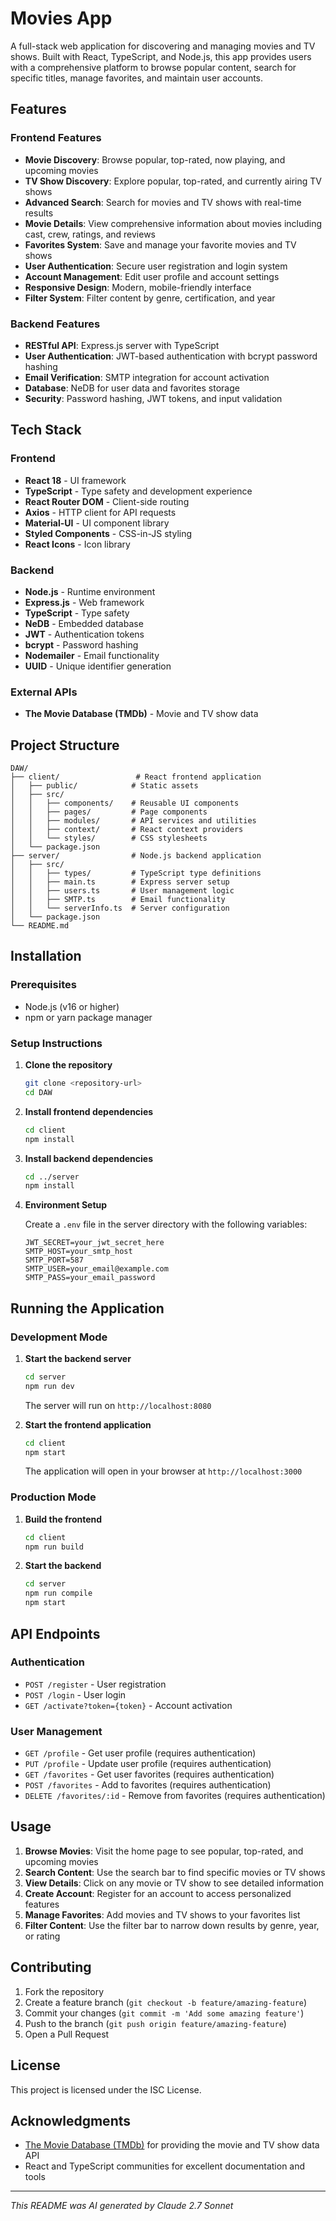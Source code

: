 # Movies App

A full-stack web application for discovering and managing movies and TV shows. Built with React, TypeScript, and Node.js, this app provides users with a comprehensive platform to browse popular content, search for specific titles, manage favorites, and maintain user accounts.

## Features

### Frontend Features
- **Movie Discovery**: Browse popular, top-rated, now playing, and upcoming movies
- **TV Show Discovery**: Explore popular, top-rated, and currently airing TV shows
- **Advanced Search**: Search for movies and TV shows with real-time results
- **Movie Details**: View comprehensive information about movies including cast, crew, ratings, and reviews
- **Favorites System**: Save and manage your favorite movies and TV shows
- **User Authentication**: Secure user registration and login system
- **Account Management**: Edit user profile and account settings
- **Responsive Design**: Modern, mobile-friendly interface
- **Filter System**: Filter content by genre, certification, and year

### Backend Features
- **RESTful API**: Express.js server with TypeScript
- **User Authentication**: JWT-based authentication with bcrypt password hashing
- **Email Verification**: SMTP integration for account activation
- **Database**: NeDB for user data and favorites storage
- **Security**: Password hashing, JWT tokens, and input validation

## Tech Stack

### Frontend
- **React 18** - UI framework
- **TypeScript** - Type safety and development experience
- **React Router DOM** - Client-side routing
- **Axios** - HTTP client for API requests
- **Material-UI** - UI component library
- **Styled Components** - CSS-in-JS styling
- **React Icons** - Icon library

### Backend
- **Node.js** - Runtime environment
- **Express.js** - Web framework
- **TypeScript** - Type safety
- **NeDB** - Embedded database
- **JWT** - Authentication tokens
- **bcrypt** - Password hashing
- **Nodemailer** - Email functionality
- **UUID** - Unique identifier generation

### External APIs
- **The Movie Database (TMDb)** - Movie and TV show data

## Project Structure

```
DAW/
├── client/                 # React frontend application
│   ├── public/            # Static assets
│   ├── src/
│   │   ├── components/    # Reusable UI components
│   │   ├── pages/         # Page components
│   │   ├── modules/       # API services and utilities
│   │   ├── context/       # React context providers
│   │   └── styles/        # CSS stylesheets
│   └── package.json
├── server/                # Node.js backend application
│   ├── src/
│   │   ├── types/         # TypeScript type definitions
│   │   ├── main.ts        # Express server setup
│   │   ├── users.ts       # User management logic
│   │   ├── SMTP.ts        # Email functionality
│   │   └── serverInfo.ts  # Server configuration
│   └── package.json
└── README.md
```

## Installation

### Prerequisites
- Node.js (v16 or higher)
- npm or yarn package manager

### Setup Instructions

1. **Clone the repository**
   ```bash
   git clone <repository-url>
   cd DAW
   ```

2. **Install frontend dependencies**
   ```bash
   cd client
   npm install
   ```

3. **Install backend dependencies**
   ```bash
   cd ../server
   npm install
   ```

4. **Environment Setup**
   
   Create a `.env` file in the server directory with the following variables:
   ```env
   JWT_SECRET=your_jwt_secret_here
   SMTP_HOST=your_smtp_host
   SMTP_PORT=587
   SMTP_USER=your_email@example.com
   SMTP_PASS=your_email_password
   ```

## Running the Application

### Development Mode

1. **Start the backend server**
   ```bash
   cd server
   npm run dev
   ```
   The server will run on `http://localhost:8080`

2. **Start the frontend application**
   ```bash
   cd client
   npm start
   ```
   The application will open in your browser at `http://localhost:3000`

### Production Mode

1. **Build the frontend**
   ```bash
   cd client
   npm run build
   ```

2. **Start the backend**
   ```bash
   cd server
   npm run compile
   npm start
   ```

## API Endpoints

### Authentication
- `POST /register` - User registration
- `POST /login` - User login
- `GET /activate?token={token}` - Account activation

### User Management
- `GET /profile` - Get user profile (requires authentication)
- `PUT /profile` - Update user profile (requires authentication)
- `GET /favorites` - Get user favorites (requires authentication)
- `POST /favorites` - Add to favorites (requires authentication)
- `DELETE /favorites/:id` - Remove from favorites (requires authentication)

## Usage

1. **Browse Movies**: Visit the home page to see popular, top-rated, and upcoming movies
2. **Search Content**: Use the search bar to find specific movies or TV shows
3. **View Details**: Click on any movie or TV show to see detailed information
4. **Create Account**: Register for an account to access personalized features
5. **Manage Favorites**: Add movies and TV shows to your favorites list
6. **Filter Content**: Use the filter bar to narrow down results by genre, year, or rating

## Contributing

1. Fork the repository
2. Create a feature branch (`git checkout -b feature/amazing-feature`)
3. Commit your changes (`git commit -m 'Add some amazing feature'`)
4. Push to the branch (`git push origin feature/amazing-feature`)
5. Open a Pull Request

## License

This project is licensed under the ISC License.

## Acknowledgments

- [The Movie Database (TMDb)](https://www.themoviedb.org/) for providing the movie and TV show data API
- React and TypeScript communities for excellent documentation and tools

---

*This README was AI generated by Claude 2.7 Sonnet*
